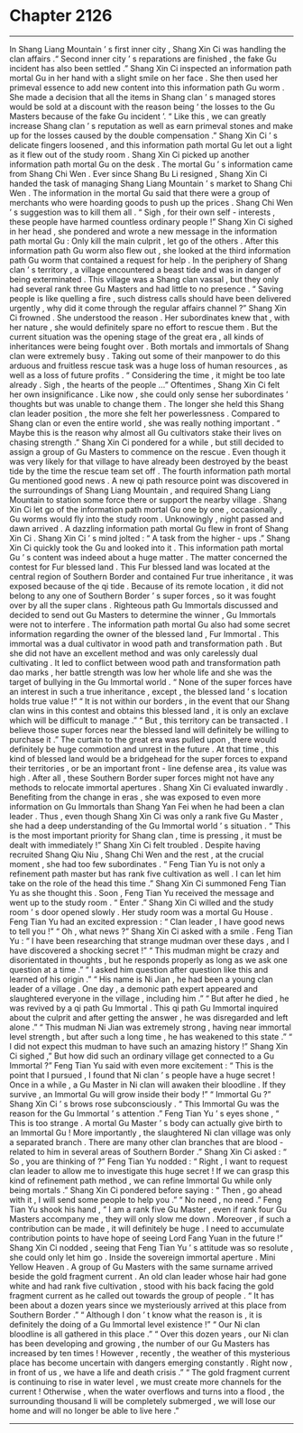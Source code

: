 
# Chapter 2126


---

In Shang Liang Mountain ’ s first inner city , Shang Xin Ci was handling the clan affairs .“ Second inner city ’ s reparations are finished , the fake Gu incident has also been settled .” Shang Xin Ci inspected an information path mortal Gu in her hand with a slight smile on her face .
She then used her primeval essence to add new content into this information path Gu worm .
She made a decision that all the items in Shang clan ’ s managed stores would be sold at a discount with the reason being ‘ the losses to the Gu Masters because of the fake Gu incident ’.
“ Like this , we can greatly increase Shang clan ’ s reputation as well as earn primeval stones and make up for the losses caused by the double compensation .”
Shang Xin Ci ’ s delicate fingers loosened , and this information path mortal Gu let out a light as it flew out of the study room .
Shang Xin Ci picked up another information path mortal Gu on the desk .
The mortal Gu ’ s information came from Shang Chi Wen .
Ever since Shang Bu Li resigned , Shang Xin Ci handed the task of managing Shang Liang Mountain ’ s market to Shang Chi Wen .
The information in the mortal Gu said that there were a group of merchants who were hoarding goods to push up the prices . Shang Chi Wen ’ s suggestion was to kill them all .
“ Sigh , for their own self - interests , these people have harmed countless ordinary people !” Shang Xin Ci sighed in her head , she pondered and wrote a new message in the information path mortal Gu : Only kill the main culprit , let go of the others .
After this information path Gu worm also flew out , she looked at the third information path Gu worm that contained a request for help .
In the periphery of Shang clan ’ s territory , a village encountered a beast tide and was in danger of being exterminated .
This village was a Shang clan vassal , but they only had several rank three Gu Masters and had little to no presence .
“ Saving people is like quelling a fire , such distress calls should have been delivered urgently , why did it come through the regular affairs channel ?” Shang Xin Ci frowned .
She understood the reason .
Her subordinates knew that , with her nature , she would definitely spare no effort to rescue them .
But the current situation was the opening stage of the great era , all kinds of inheritances were being fought over . Both mortals and immortals of Shang clan were extremely busy . Taking out some of their manpower to do this arduous and fruitless rescue task was a huge loss of human resources , as well as a loss of future profits .
“ Considering the time , it might be too late already . Sigh , the hearts of the people …” Oftentimes , Shang Xin Ci felt her own insignificance . Like now , she could only sense her subordinates ’ thoughts but was unable to change them .
The longer she held this Shang clan leader position , the more she felt her powerlessness . Compared to Shang clan or even the entire world , she was really nothing important .
“ Maybe this is the reason why almost all Gu cultivators stake their lives on chasing strength .”
Shang Xin Ci pondered for a while , but still decided to assign a group of Gu Masters to commence on the rescue .
Even though it was very likely for that village to have already been destroyed by the beast tide by the time the rescue team set off .
The fourth information path mortal Gu mentioned good news .
A new qi path resource point was discovered in the surroundings of Shang Liang Mountain , and required Shang Liang Mountain to station some force there or support the nearby village .
Shang Xin Ci let go of the information path mortal Gu one by one , occasionally , Gu worms would fly into the study room .
Unknowingly , night passed and dawn arrived .
A dazzling information path mortal Gu flew in front of Shang Xin Ci .
Shang Xin Ci ’ s mind jolted : “ A task from the higher - ups .”
Shang Xin Ci quickly took the Gu and looked into it . This information path mortal Gu ’ s content was indeed about a huge matter .
The matter concerned the contest for Fur blessed land .
This Fur blessed land was located at the central region of Southern Border and contained Fur true inheritance , it was exposed because of the qi tide . Because of its remote location , it did not belong to any one of Southern Border ’ s super forces , so it was fought over by all the super clans .
Righteous path Gu Immortals discussed and decided to send out Gu Masters to determine the winner , Gu Immortals were not to interfere .
The information path mortal Gu also had some secret information regarding the owner of the blessed land , Fur Immortal .
This immortal was a dual cultivator in wood path and transformation path . But she did not have an excellent method and was only carelessly dual cultivating . It led to conflict between wood path and transformation path dao marks , her battle strength was low her whole life and she was the target of bullying in the Gu Immortal world .
“ None of the super forces have an interest in such a true inheritance , except , the blessed land ’ s location holds true value !”
“ It is not within our borders , in the event that our Shang clan wins in this contest and obtains this blessed land , it is only an exclave which will be difficult to manage .”
“ But , this territory can be transacted . I believe those super forces near the blessed land will definitely be willing to purchase it .”
The curtain to the great era was pulled upon , there would definitely be huge commotion and unrest in the future .
At that time , this kind of blessed land would be a bridgehead for the super forces to expand their territories , or be an important front - line defense area , its value was high .
After all , these Southern Border super forces might not have any methods to relocate immortal apertures .
Shang Xin Ci evaluated inwardly .
Benefiting from the change in eras , she was exposed to even more information on Gu Immortals than Shang Yan Fei when he had been a clan leader .
Thus , even though Shang Xin Ci was only a rank five Gu Master , she had a deep understanding of the Gu Immortal world ’ s situation .
“ This is the most important priority for Shang clan , time is pressing , it must be dealt with immediately !” Shang Xin Ci felt troubled .
Despite having recruited Shang Qiu Niu , Shang Chi Wen and the rest , at the crucial moment , she had too few subordinates .
“ Feng Tian Yu is not only a refinement path master but has rank five cultivation as well . I can let him take on the role of the head this time .” Shang Xin Ci summoned Feng Tian Yu as she thought this .
Soon , Feng Tian Yu received the message and went up to the study room .
“ Enter .” Shang Xin Ci willed and the study room ’ s door opened slowly .
Her study room was a mortal Gu House .
Feng Tian Yu had an excited expression : “ Clan leader , I have good news to tell you !”
“ Oh , what news ?” Shang Xin Ci asked with a smile .
Feng Tian Yu : “ I have been researching that strange mudman over these days , and I have discovered a shocking secret !”
“ This mudman might be crazy and disorientated in thoughts , but he responds properly as long as we ask one question at a time .”
“ I asked him question after question like this and learned of his origin .”
“ His name is Ni Jian , he had been a young clan leader of a village . One day , a demonic path expert appeared and slaughtered everyone in the village , including him .”
“ But after he died , he was revived by a qi path Gu Immortal . This qi path Gu Immortal inquired about the culprit and after getting the answer , he was disregarded and left alone .”
“ This mudman Ni Jian was extremely strong , having near immortal level strength , but after such a long time , he has weakened to this state .”
“ I did not expect this mudman to have such an amazing history !” Shang Xin Ci sighed ,” But how did such an ordinary village get connected to a Gu Immortal ?”
Feng Tian Yu said with even more excitement : “ This is the point that I pursued , I found that Ni clan ’ s people have a huge secret ! Once in a while , a Gu Master in Ni clan will awaken their bloodline . If they survive , an Immortal Gu will grow inside their body !”
“ Immortal Gu ?” Shang Xin Ci ’ s brows rose subconsciously .
“ This Immortal Gu was the reason for the Gu Immortal ’ s attention .” Feng Tian Yu ’ s eyes shone , “ This is too strange . A mortal Gu Master ’ s body can actually give birth to an Immortal Gu ! More importantly , the slaughtered Ni clan village was only a separated branch . There are many other clan branches that are blood - related to him in several areas of Southern Border .”
Shang Xin Ci asked : “ So , you are thinking of ?”
Feng Tian Yu nodded : “ Right , I want to request clan leader to allow me to investigate this huge secret ! If we can grasp this kind of refinement path method , we can refine Immortal Gu while only being mortals .”
Shang Xin Ci pondered before saying : “ Then , go ahead with it , I will send some people to help you .”
“ No need , no need .” Feng Tian Yu shook his hand , “ I am a rank five Gu Master , even if rank four Gu Masters accompany me , they will only slow me down . Moreover , if such a contribution can be made , it will definitely be huge . I need to accumulate contribution points to have hope of seeing Lord Fang Yuan in the future !”
Shang Xin Ci nodded , seeing that Feng Tian Yu ’ s attitude was so resolute , she could only let him go .
Inside the sovereign immortal aperture .
Mini Yellow Heaven .
A group of Gu Masters with the same surname arrived beside the gold fragment current .
An old clan leader whose hair had gone white and had rank five cultivation , stood with his back facing the gold fragment current as he called out towards the group of people .
“ It has been about a dozen years since we mysteriously arrived at this place from Southern Border .”
“ Although I don ’ t know what the reason is , it is definitely the doing of a Gu Immortal level existence !”
“ Our Ni clan bloodline is all gathered in this place .”
“ Over this dozen years , our Ni clan has been developing and growing , the number of our Gu Masters has increased by ten times ! However , recently , the weather of this mysterious place has become uncertain with dangers emerging constantly . Right now , in front of us , we have a life and death crisis .”
“ The gold fragment current is continuing to rise in water level , we must create more channels for the current ! Otherwise , when the water overflows and turns into a flood , the surrounding thousand li will be completely submerged , we will lose our home and will no longer be able to live here .”

---

